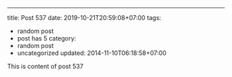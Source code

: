 ---
title: Post 537
date: 2019-10-21T20:59:08+07:00
tags:
  - random post
  - post has 5
category:
  - random post
  - uncategorized
updated: 2014-11-10T06:18:58+07:00

This is content of post 537